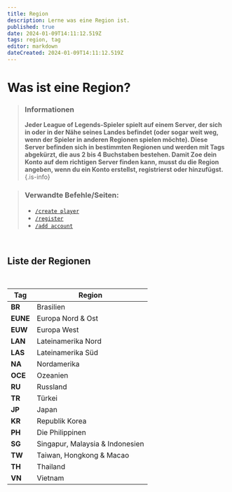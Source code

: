 ```yaml
---
title: Region
description: Lerne was eine Region ist.
published: true
date: 2024-01-09T14:11:12.519Z
tags: region, tag
editor: markdown
dateCreated: 2024-01-09T14:11:12.519Z
---
```


# Was ist eine Region?

>### Informationen
>**Jeder League of Legends-Spieler spielt auf einem Server, der sich in oder in der Nähe seines Landes befindet (oder sogar weit weg, wenn der Spieler in anderen Regionen spielen möchte).
Diese Server befinden sich in bestimmten Regionen und werden mit Tags abgekürzt, die aus 2 bis 4 Buchstaben bestehen. 
Damit Zoe dein Konto auf dem richtigen Server finden kann, musst du die Region angeben, wenn du ein Konto erstellst, registrierst oder hinzufügst.**
>{.is-info}



>### Verwandte Befehle/Seiten:
>-   [`/create player`](/de/commands/create/player)
>-   [`/register`](/de/commands/important/register)
>-   [`/add account`](/de/commands/add/account)  

<br>

## Liste der Regionen
<br>

| Tag  | Region                          |
|------|---------------------------------|
| **BR**   | Brasilien                       |
| **EUNE** | Europa Nord & Ost               |
| **EUW**  | Europa West                     |
| **LAN**  | Lateinamerika Nord              |
| **LAS**  | Lateinamerika Süd               |
| **NA**   | Nordamerika                     |
| **OCE**  | Ozeanien                        |
| **RU**   | Russland                        |
| **TR**   | Türkei                          |
| **JP**   | Japan                           |
| **KR**   | Republik Korea                  |
| **PH**   | Die Philippinen                 |
| **SG**   | Singapur, Malaysia & Indonesien |
| **TW**   | Taiwan, Hongkong & Macao        |
| **TH**   | Thailand                        |
| **VN**   | Vietnam                         |
